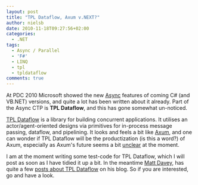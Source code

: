 ```yaml
---
layout: post
title: "TPL Dataflow, Axum v.NEXT?"
author: nielsb
date: 2010-11-18T09:27:56+02:00
categories:
  - .NET
tags:
  - Async / Parallel
  - 'F#'
  - LINQ
  - tpl
  - tpldataflow
comments: true
---
```


At PDC 2010 Microsoft showed the new [Async][1] features of coming C# (and VB.NET) versions, and quite a lot has been written about it already. Part of the Async CTP is **TPL Dataflow**, and this has gone somewhat un-noticed.

<!--more-->

[TPL Dataflow][2] is a library for building concurrent applications. It utilises an actor/agent-oriented designs via primitives for in-process message passing, dataflow, and pipelining. It looks and feels a bit like [Axum][3], and one can wonder if TPL Dataflow will be the productization (is this a word?) of Axum, especially as Axum's future seems a bit [unclear][4] at the moment.

I am at the moment writing some test-code for TPL Dataflow, which I will post as soon as I have tidied it up a bit. In the meantime [Matt Davey][5], has quite a few [posts about TPL Dataflow][6] on his blog. So if you are interested, go and have a look.

[1]: http://msdn.microsoft.com/en-us/vstudio/async.aspx
[2]: http://www.microsoft.com/downloads/en/details.aspx?FamilyID=d5b3e1f8-c672-48e8-baf8-94f05b431f5c&displaylang=en
[3]: http://msdn.microsoft.com/en-us/devlabs/dd795202.aspx
[4]: http://social.msdn.microsoft.com/Forums/en-US/axum/thread/f86881de-71af-4709-b197-64a6e6dc96dd
[5]: http://mdavey.wordpress.com/
[6]: http://en.wordpress.com/tag/tpldataflow/
